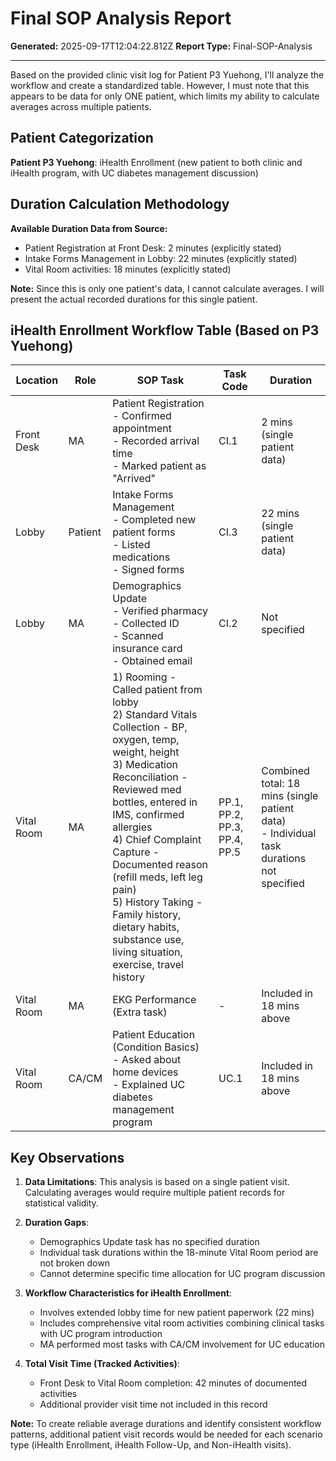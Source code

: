# Final SOP Analysis Report

**Generated:** 2025-09-17T12:04:22.812Z
**Report Type:** Final-SOP-Analysis

---

Based on the provided clinic visit log for Patient P3 Yuehong, I'll analyze the workflow and create a standardized table. However, I must note that this appears to be data for only ONE patient, which limits my ability to calculate averages across multiple patients.

## Patient Categorization

**Patient P3 Yuehong**: iHealth Enrollment (new patient to both clinic and iHealth program, with UC diabetes management discussion)

## Duration Calculation Methodology

**Available Duration Data from Source:**
- Patient Registration at Front Desk: 2 minutes (explicitly stated)
- Intake Forms Management in Lobby: 22 minutes (explicitly stated)
- Vital Room activities: 18 minutes (explicitly stated)

**Note:** Since this is only one patient's data, I cannot calculate averages. I will present the actual recorded durations for this single patient.

## iHealth Enrollment Workflow Table (Based on P3 Yuehong)

| Location | Role | SOP Task | Task Code | Duration |
|----------|------|----------|-----------|----------|
| Front Desk | MA | Patient Registration<br>- Confirmed appointment<br>- Recorded arrival time<br>- Marked patient as "Arrived" | CI.1 | 2 mins (single patient data) |
| Lobby | Patient | Intake Forms Management<br>- Completed new patient forms<br>- Listed medications<br>- Signed forms | CI.3 | 22 mins (single patient data) |
| Lobby | MA | Demographics Update<br>- Verified pharmacy<br>- Collected ID<br>- Scanned insurance card<br>- Obtained email | CI.2 | Not specified |
| Vital Room | MA | 1) Rooming - Called patient from lobby<br>2) Standard Vitals Collection - BP, oxygen, temp, weight, height<br>3) Medication Reconciliation - Reviewed med bottles, entered in IMS, confirmed allergies<br>4) Chief Complaint Capture - Documented reason (refill meds, left leg pain)<br>5) History Taking - Family history, dietary habits, substance use, living situation, exercise, travel history | PP.1, PP.2, PP.3, PP.4, PP.5 | Combined total: 18 mins (single patient data)<br>- Individual task durations not specified |
| Vital Room | MA | EKG Performance (Extra task) | - | Included in 18 mins above |
| Vital Room | CA/CM | Patient Education (Condition Basics)<br>- Asked about home devices<br>- Explained UC diabetes management program | UC.1 | Included in 18 mins above |

## Key Observations

1. **Data Limitations**: This analysis is based on a single patient visit. Calculating averages would require multiple patient records for statistical validity.

2. **Duration Gaps**: 
   - Demographics Update task has no specified duration
   - Individual task durations within the 18-minute Vital Room period are not broken down
   - Cannot determine specific time allocation for UC program discussion

3. **Workflow Characteristics for iHealth Enrollment**:
   - Involves extended lobby time for new patient paperwork (22 mins)
   - Includes comprehensive vital room activities combining clinical tasks with UC program introduction
   - MA performed most tasks with CA/CM involvement for UC education

4. **Total Visit Time (Tracked Activities)**:
   - Front Desk to Vital Room completion: 42 minutes of documented activities
   - Additional provider visit time not included in this record

**Note:** To create reliable average durations and identify consistent workflow patterns, additional patient visit records would be needed for each scenario type (iHealth Enrollment, iHealth Follow-Up, and Non-iHealth visits).